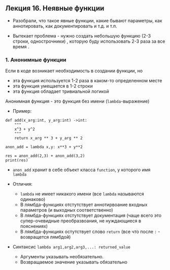 ## Лекция 16. Неявные функции

* Разобрали, что такое явные функции, какие бывают параметры, как аннотировать, как документировать и т.д. и т.п.

* Вытекает проблема - нужно создать небольшую функцию (2-3 строки, однострочники) , которую буду использовать 2-3 раза за все время .

### 1. Анонимные функции
Если в коде возникает необходимость в создании функции, но
* эта функция используется 1-2 раза в каком-то определенном месте
* эта функция умещается в 1-2 строки
* эта функция обладает тривиальной логикой

Анонимная функция - это функция без имени (`lambda`-выражение)
* Пример:
```
def add(x_arg:int, y_arg:int) ->int:
    """
    x^3 + y^2
    """
    return x_arg ** 3 + y_arg ** 2

anon_add = lambda x,y: x**3 + y**2

res = anon_add(2,3) + anon_add(3,2) 
print(res)
```

* `anon_add` хранит в себе объект класса `function`, у которого имя `lambda`
* Отличия:
    * `lambda` не имеет никакого имени (все `lambda` называются одинаково)
    * В лямбда-функциях отстутствует аннотирвоание входных параметров (и выходных соответственно)
    * В лямбда-функциях отстутствует документация (чаще всего это супер-очевидные преобразвоания, не нуждающиеся в пояснениях)
    * В лямбда-функциях остутствует слово `return` (все что после `:` - возвращется лямбдой)

* Синтаксис `lambda arg1,arg2,arg3,...: returned_value`
    * Аргументы указывать необязательно.
    * Возвращаемое значение указывать обязательно